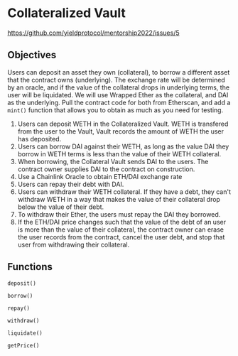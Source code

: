 # Collateralized Vault

https://github.com/yieldprotocol/mentorship2022/issues/5

## Objectives

Users can deposit an asset they own (collateral), to borrow a different asset that the contract owns (underlying). The exchange rate will be determined by an oracle, and if the value of the collateral drops in underlying terms, the user will be liquidated. We will use Wrapped Ether as the collateral, and DAI as the underlying. Pull the contract code for both from Etherscan, and add a `mint()` function that allows you to obtain as much as you need for testing.

1. Users can deposit WETH in the Collateralized Vault. WETH is transfered from the user to the Vault, Vault records the amount of WETH the user has deposited.
2. Users can borrow DAI against their WETH, as long as the value DAI they borrow in WETH terms is less than the value of their WETH collateral.
3. When borrowing, the Collateral Vault sends DAI to the users. The contract owner supplies DAI to the contract on construction.
4. Use a Chainlink Oracle to obtain ETH/DAI exchange rate
5. Users can repay their debt with DAI.
6. Users can withdraw their WETH collateral. If they have a debt, they can't withdraw WETH in a way that makes the value of their collateral drop below the value of their debt.
7. To withdraw their Ether, the users must repay the DAI they borrowed.
8. If the ETH/DAI price changes such that the value of the debt of an user is more than the value of their collateral, the contract owner can erase the user records from the contract, cancel the user debt, and stop that user from withdrawing their collateral.

## Functions

`deposit()`

`borrow()`

`repay()`

`withdraw()`

`liquidate()`

`getPrice()`
